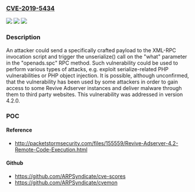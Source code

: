 ### [CVE-2019-5434](https://cve.mitre.org/cgi-bin/cvename.cgi?name=CVE-2019-5434)
![](https://img.shields.io/static/v1?label=Product&message=Revive%20Adserver&color=blue)
![](https://img.shields.io/static/v1?label=Version&message=Fixed%20version%20v4.2.0%20&color=brightgreen)
![](https://img.shields.io/static/v1?label=Vulnerability&message=Deserialization%20of%20Untrusted%20Data%20(CWE-502)&color=brightgreen)

### Description

An attacker could send a specifically crafted payload to the XML-RPC invocation script and trigger the unserialize() call on the "what" parameter in the "openads.spc" RPC method. Such vulnerability could be used to perform various types of attacks, e.g. exploit serialize-related PHP vulnerabilities or PHP object injection. It is possible, although unconfirmed, that the vulnerability has been used by some attackers in order to gain access to some Revive Adserver instances and deliver malware through them to third party websites. This vulnerability was addressed in version 4.2.0.

### POC

#### Reference
- http://packetstormsecurity.com/files/155559/Revive-Adserver-4.2-Remote-Code-Execution.html

#### Github
- https://github.com/ARPSyndicate/cve-scores
- https://github.com/ARPSyndicate/cvemon


